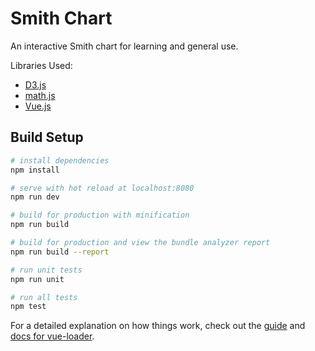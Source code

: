 # Smith Chart

An interactive Smith chart for learning and general use.

Libraries Used:
* [D3.js](https://d3js.org/)
* [math.js](http://mathjs.org/)
* [Vue.js](https://vuejs.org/)

## Build Setup

``` bash
# install dependencies
npm install

# serve with hot reload at localhost:8080
npm run dev

# build for production with minification
npm run build

# build for production and view the bundle analyzer report
npm run build --report

# run unit tests
npm run unit

# run all tests
npm test
```

For a detailed explanation on how things work, check out the [guide](http://vuejs-templates.github.io/webpack/) and [docs for vue-loader](http://vuejs.github.io/vue-loader).
